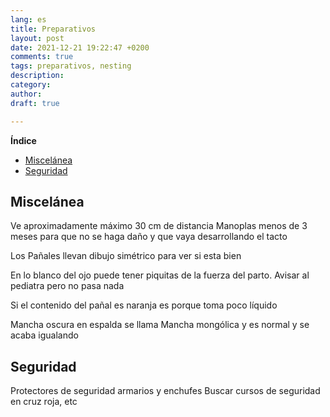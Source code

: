```yaml
---
lang: es
title: Preparativos
layout: post
date: 2021-12-21 19:22:47 +0200
comments: true
tags: preparativos, nesting
description:
category:
author:
draft: true

---
```


**Índice**
<!-- TOC depthFrom:1 insertAnchor:true orderedList:true -->

- [Miscelánea](#miscel%C3%A1nea)
- [Seguridad](#seguridad)

<!-- /TOC -->


<a id="markdown-miscelánea" name="miscelánea"></a>
## Miscelánea
Ve aproximadamente máximo 30 cm de distancia
Manoplas menos de 3 meses para que no se haga daño y que vaya desarrollando el tacto

Los Pañales llevan dibujo simétrico para ver si esta bien


En lo blanco del ojo puede tener piquitas de la fuerza del parto. Avisar al pediatra pero no pasa nada

Si el contenido del pañal es naranja es porque toma poco líquido

Mancha oscura en espalda se llama Mancha mongólica y es normal y se acaba igualando

<a id="markdown-seguridad" name="seguridad"></a>
## Seguridad

Protectores de seguridad armarios y enchufes
Buscar cursos de seguridad en cruz roja, etc
